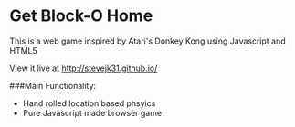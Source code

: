 # Get Block-O Home

This is a web game inspired by Atari's Donkey Kong using Javascript and HTML5

View it live at http://stevejk31.github.io/

###Main Functionality:
* Hand rolled location based phsyics
* Pure Javascript made browser game
